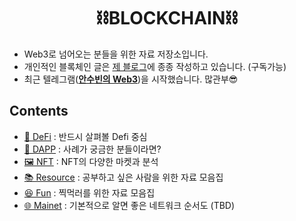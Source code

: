 <h1 align="center"> ⛓️BLOCKCHAIN⛓️ </h1>

- Web3로 넘어오는 분들을 위한 자료 저장소입니다.
- 개인적인 블록체인 글은 [제 블로그](https://ansubin.com/)에 종종 작성하고 있습니다. (구독가능)
- 최근 텔레그램(**[안수빈의 Web3](https://t.me/web3subin)**)을 시작했습니다. 많관부😎


## Contents

- [🏦 DeFi](./defi.md) : 반드시 살펴볼 Defi 중심
- [📱 DAPP](./dapp.md) : 사례가 궁금한 분들이라면?
- [🖼️ NFT](./nft.md) : NFT의 다양한 마켓과 분석
- [📚 Resource](./resource.md) : 공부하고 싶은 사람을 위한 자료 모음집
- [😆 Fun](./fun.md) : 찍먹러를 위한 자료 모음집
- [🌐 Mainet](./network.md) : 기본적으로 알면 좋은 네트워크 순서도 (TBD)

